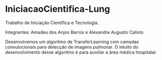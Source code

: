 # IniciacaoCientifica-Lung

Trabalho de Iniciação Cientifica e Tecnologia.

Integrantes:
Amadeu dos Anjos Barros e
Alexandre Augusto Calixto

Desenvolvemos um algoritmo de TransferLearning com camadas convulocionais para detecção de imagens pulmonar.
O intuito do desenvolvimento desse algoritmo é para auxiliar a área médica hospitalar.
